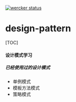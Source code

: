 [![wercker status](https://app.wercker.com/status/774e53e066d9d450b8d8e8bed4fdeb20/s/master "wercker status")](https://app.wercker.com/project/byKey/774e53e066d9d450b8d8e8bed4fdeb20)
# design-pattern
[TOC]
#### 设计模式学习
##### 已经使用过的设计模式
* 单例模式
* 模板方法模式
* 策略模式
